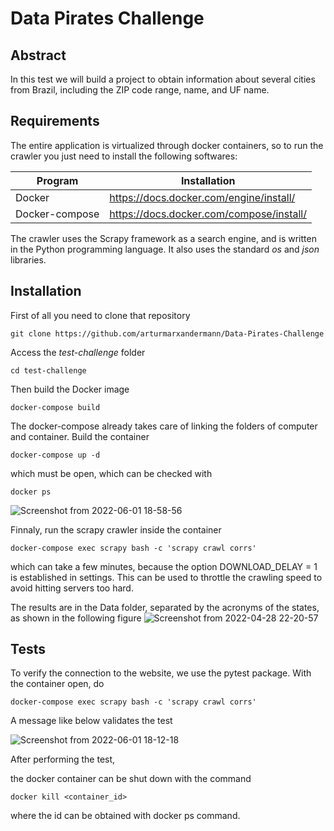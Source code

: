 # Data Pirates Challenge
## Abstract
In this test we will build a project to obtain information about several cities
from Brazil, including the ZIP code range, name, and UF name.

## Requirements
The entire application is virtualized through docker containers, so 
to run the crawler you just need to install the following softwares:

| Program | Installation |
| --- | --- |
|Docker | https://docs.docker.com/engine/install/  |
|Docker-compose | https://docs.docker.com/compose/install/ |

The crawler uses the Scrapy framework as a search engine, and is written in the Python programming language.
It also uses the standard *os* and *json* libraries.

## Installation 
First of all you need to clone that repository

```git clone https://github.com/arturmarxandermann/Data-Pirates-Challenge```

Access the *test-challenge* folder

```cd test-challenge```

Then build the Docker image

```docker-compose build```

The docker-compose already takes care of linking the folders
of computer and container. Build the container

```docker-compose up -d ```

which must be open, which can be checked with

```docker ps```

![Screenshot from 2022-06-01 18-58-56](https://user-images.githubusercontent.com/71330975/171508951-96e35c02-d1de-47b5-b291-4870718fc9d9.png)

Finnaly,  run the scrapy crawler inside the container

```docker-compose exec scrapy bash -c 'scrapy crawl corrs'```

which can take a few minutes, because the option DOWNLOAD_DELAY = 1 is established in settings.
This can be used to throttle the crawling speed to avoid hitting servers too hard.

The results are in the Data folder, separated by the acronyms of the states, as shown in the following figure
![Screenshot from 2022-04-28 22-20-57](https://user-images.githubusercontent.com/71330975/165871705-3047e940-116c-4de4-8f26-b00a995c8f23.png)




## Tests 
To verify the connection to the website, we use the pytest package.
With the container open, do

```docker-compose exec scrapy bash -c 'scrapy crawl corrs'```

A message like below validates the test

![Screenshot from 2022-06-01 18-12-18](https://user-images.githubusercontent.com/71330975/171502718-5be91b7c-ab11-4ed8-ab3c-f48d6d9ad9a3.png)


After performing the test,

the docker container can be shut down with the command

```docker kill <container_id>```

where the id can be obtained with docker ps command.









 
